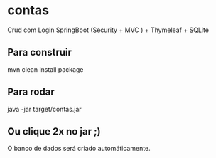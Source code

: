 # contas
Crud com Login SpringBoot (Security + MVC ) + Thymeleaf + SQLite


## Para construir
mvn clean install package

## Para rodar
java -jar target/contas.jar 

## Ou clique 2x no jar ;)


O banco de dados será criado automáticamente.

